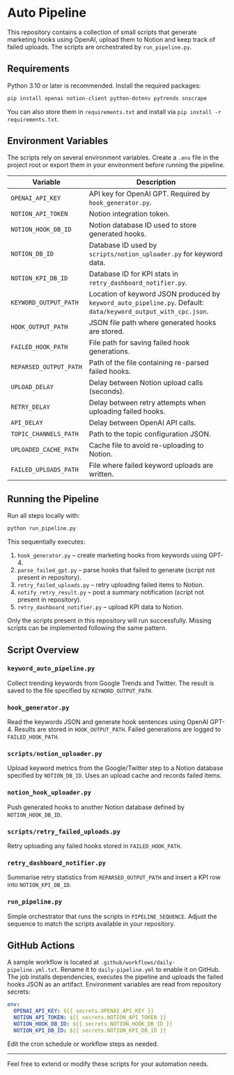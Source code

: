 # Auto Pipeline

This repository contains a collection of small scripts that generate marketing hooks using OpenAI, upload them to Notion and keep track of failed uploads. The scripts are orchestrated by `run_pipeline.py`.

## Requirements

Python 3.10 or later is recommended. Install the required packages:

```bash
pip install openai notion-client python-dotenv pytrends snscrape
```

You can also store them in `requirements.txt` and install via `pip install -r requirements.txt`.

## Environment Variables

The scripts rely on several environment variables. Create a `.env` file in the project root or export them in your environment before running the pipeline.

| Variable | Description |
|----------|-------------|
| `OPENAI_API_KEY` | API key for OpenAI GPT. Required by `hook_generator.py`. |
| `NOTION_API_TOKEN` | Notion integration token. |
| `NOTION_HOOK_DB_ID` | Notion database ID used to store generated hooks. |
| `NOTION_DB_ID` | Database ID used by `scripts/notion_uploader.py` for keyword data. |
| `NOTION_KPI_DB_ID` | Database ID for KPI stats in `retry_dashboard_notifier.py`. |
| `KEYWORD_OUTPUT_PATH` | Location of keyword JSON produced by `keyword_auto_pipeline.py`. Default: `data/keyword_output_with_cpc.json`. |
| `HOOK_OUTPUT_PATH` | JSON file path where generated hooks are stored. |
| `FAILED_HOOK_PATH` | File path for saving failed hook generations. |
| `REPARSED_OUTPUT_PATH` | Path of the file containing re-parsed failed hooks. |
| `UPLOAD_DELAY` | Delay between Notion upload calls (seconds). |
| `RETRY_DELAY` | Delay between retry attempts when uploading failed hooks. |
| `API_DELAY` | Delay between OpenAI API calls. |
| `TOPIC_CHANNELS_PATH` | Path to the topic configuration JSON. |
| `UPLOADED_CACHE_PATH` | Cache file to avoid re-uploading to Notion. |
| `FAILED_UPLOADS_PATH` | File where failed keyword uploads are written. |

## Running the Pipeline

Run all steps locally with:

```bash
python run_pipeline.py
```

This sequentially executes:

1. `hook_generator.py` – create marketing hooks from keywords using GPT-4.
2. `parse_failed_gpt.py` – parse hooks that failed to generate (script not present in repository).
3. `retry_failed_uploads.py` – retry uploading failed items to Notion.
4. `notify_retry_result.py` – post a summary notification (script not present in repository).
5. `retry_dashboard_notifier.py` – upload KPI data to Notion.

Only the scripts present in this repository will run successfully. Missing scripts can be implemented following the same pattern.

## Script Overview

### `keyword_auto_pipeline.py`
Collect trending keywords from Google Trends and Twitter. The result is saved to the file specified by `KEYWORD_OUTPUT_PATH`.

### `hook_generator.py`
Read the keywords JSON and generate hook sentences using OpenAI GPT-4. Results are stored in `HOOK_OUTPUT_PATH`. Failed generations are logged to `FAILED_HOOK_PATH`.

### `scripts/notion_uploader.py`
Upload keyword metrics from the Google/Twitter step to a Notion database specified by `NOTION_DB_ID`. Uses an upload cache and records failed items.

### `notion_hook_uploader.py`
Push generated hooks to another Notion database defined by `NOTION_HOOK_DB_ID`.

### `scripts/retry_failed_uploads.py`
Retry uploading any failed hooks stored in `FAILED_HOOK_PATH`.

### `retry_dashboard_notifier.py`
Summarise retry statistics from `REPARSED_OUTPUT_PATH` and insert a KPI row into `NOTION_KPI_DB_ID`.

### `run_pipeline.py`
Simple orchestrator that runs the scripts in `PIPELINE_SEQUENCE`. Adjust the sequence to match the scripts available in your repository.

## GitHub Actions

A sample workflow is located at `.github/workflows/daily-pipeline.yml.txt`. Rename it to `daily-pipeline.yml` to enable it on GitHub. The job installs dependencies, executes the pipeline and uploads the failed hooks JSON as an artifact. Environment variables are read from repository secrets:

```yaml
env:
  OPENAI_API_KEY: ${{ secrets.OPENAI_API_KEY }}
  NOTION_API_TOKEN: ${{ secrets.NOTION_API_TOKEN }}
  NOTION_HOOK_DB_ID: ${{ secrets.NOTION_HOOK_DB_ID }}
  NOTION_KPI_DB_ID: ${{ secrets.NOTION_KPI_DB_ID }}
```

Edit the cron schedule or workflow steps as needed.

---

Feel free to extend or modify these scripts for your automation needs.
